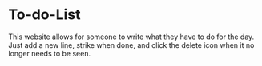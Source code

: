 # To-do-List
This website allows for someone to write what they have to do for the day. Just add a new line, strike when done, and click the delete icon when it no longer needs to be seen.
